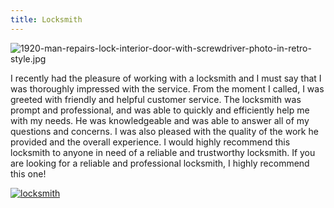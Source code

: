 ```yaml
---
title: Locksmith
---
```


![1920-man-repairs-lock-interior-door-with-screwdriver-photo-in-retro-style.jpg](/1920-man-repairs-lock-interior-door-with-screwdriver-photo-in-retro-style.jpg)

I recently had the pleasure of working with a locksmith and I must say that I was thoroughly impressed with the service. From the moment I called, I was greeted with friendly and helpful customer service. The locksmith was prompt and professional, and was able to quickly and efficiently help me with my needs. He was knowledgeable and was able to answer all of my questions and concerns. I was also pleased with the quality of the work he provided and the overall experience. I would highly recommend this locksmith to anyone in need of a reliable and trustworthy locksmith. If you are looking for a reliable and professional locksmith, I highly recommend this one!

[![locksmith](<https://dabuttonfactory.com/button.png?t=CHECK+SERVICE&f=Noto+Sans-Bold&ts=26&tc=fff&hp=45&vp=20&c=11&bgt=unicolored&bgc=4bd42f>)](<https://www.bark.com/?a_aid=5d2d0e83cdc3>)